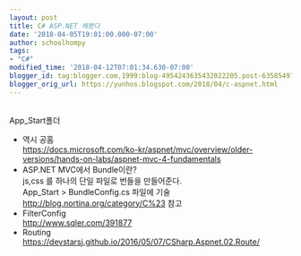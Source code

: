```yaml
---
layout: post
title: C# ASP.NET 해봤다
date: '2018-04-05T19:01:00.000-07:00'
author: schoolhompy
tags:
- "C#"
modified_time: '2018-04-12T07:01:34.630-07:00'
blogger_id: tag:blogger.com,1999:blog-4954243635432022205.post-6358549788200750831
blogger_orig_url: https://yunhos.blogspot.com/2018/04/c-aspnet.html
---
```


<br />App_Start폴더<br /><ul><li>역시 공홈<br />https://docs.microsoft.com/ko-kr/aspnet/mvc/overview/older-versions/hands-on-labs/aspnet-mvc-4-fundamentals</li><li>ASP.NET MVC에서 Bundle이란?<br />js,css 를 하나의 단일 파일로 번들을 만들어준다.<br />App_Start &gt; BundleConfig.cs 파일에 기술<br />http://blog.nortina.org/category/C%23 참고</li><li>FilterConfig<br />http://www.sqler.com/391877</li><li>Routing<br />https://devstarsj.github.io/2016/05/07/CSharp.Aspnet.02.Route/</li></ul><div><br /></div><br /><br />